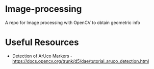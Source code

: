 # Image-processing
A repo for Image processing with OpenCV to obtain geometric info

# Useful Resources
- Detection of ArUco Markers - https://docs.opencv.org/trunk/d5/dae/tutorial_aruco_detection.html
